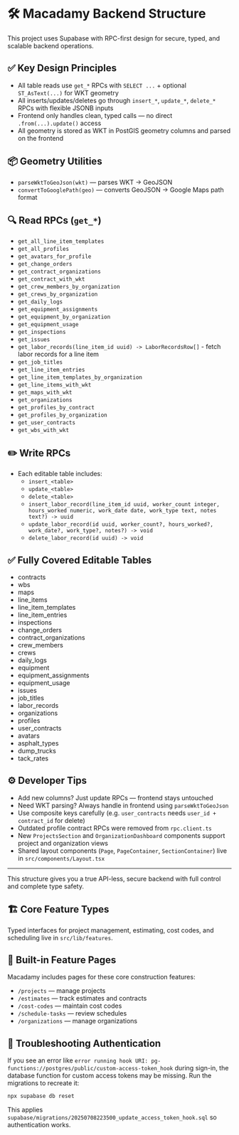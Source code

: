 # 🛠 Macadamy Backend Structure

This project uses Supabase with RPC-first design for secure, typed, and scalable backend operations.


## ✅ Key Design Principles
- All table reads use `get_*` RPCs with `SELECT ...` + optional `ST_AsText(...)` for WKT geometry
- All inserts/updates/deletes go through `insert_*`, `update_*`, `delete_*` RPCs with flexible JSONB inputs
- Frontend only handles clean, typed calls — no direct `.from(...).update()` access
- All geometry is stored as WKT in PostGIS geometry columns and parsed on the frontend

## 📦 Geometry Utilities
- `parseWktToGeoJson(wkt)` — parses WKT → GeoJSON
- `convertToGooglePath(geo)` — converts GeoJSON → Google Maps path format

## 🔍 Read RPCs (`get_*`)
- `get_all_line_item_templates`
- `get_all_profiles`
- `get_avatars_for_profile`
- `get_change_orders`
- `get_contract_organizations`
- `get_contract_with_wkt`
- `get_crew_members_by_organization`
- `get_crews_by_organization`
- `get_daily_logs`
- `get_equipment_assignments`
- `get_equipment_by_organization`
- `get_equipment_usage`
- `get_inspections`
- `get_issues`
- `get_labor_records(line_item_id uuid) -> LaborRecordsRow[]` - fetch labor records for a line item
- `get_job_titles`
- `get_line_item_entries`
- `get_line_item_templates_by_organization`
- `get_line_items_with_wkt`
- `get_maps_with_wkt`
- `get_organizations`
- `get_profiles_by_contract`
- `get_profiles_by_organization`
- `get_user_contracts`
- `get_wbs_with_wkt`

## ✏️ Write RPCs
- Each editable table includes:
  - `insert_<table>`
  - `update_<table>`
  - `delete_<table>`
  - `insert_labor_record(line_item_id uuid, worker_count integer, hours_worked numeric, work_date date, work_type text, notes text?) -> uuid`
  - `update_labor_record(id uuid, worker_count?, hours_worked?, work_date?, work_type?, notes?) -> void`
  - `delete_labor_record(id uuid) -> void`

## ✅ Fully Covered Editable Tables
- contracts
- wbs
- maps
- line_items
- line_item_templates
- line_item_entries
- inspections
- change_orders
- contract_organizations
- crew_members
- crews
- daily_logs
- equipment
- equipment_assignments
- equipment_usage
- issues
- job_titles
- labor_records
- organizations
- profiles
- user_contracts
- avatars
- asphalt_types
- dump_trucks
- tack_rates

## ⚙️ Developer Tips
- Add new columns? Just update RPCs — frontend stays untouched
- Need WKT parsing? Always handle in frontend using `parseWktToGeoJson`
- Use composite keys carefully (e.g. `user_contracts` needs `user_id + contract_id` for delete)
- Outdated profile contract RPCs were removed from `rpc.client.ts`
- New `ProjectsSection` and `OrganizationDashboard` components support project and organization views
- Shared layout components (`Page`, `PageContainer`, `SectionContainer`) live in `src/components/Layout.tsx`

---
This structure gives you a true API-less, secure backend with full control and complete type safety.
## 🏗 Core Feature Types
Typed interfaces for project management, estimating, cost codes, and scheduling live in `src/lib/features`.

## 🚀 Built-in Feature Pages
Macadamy includes pages for these core construction features:
- `/projects` &mdash; manage projects
- `/estimates` &mdash; track estimates and contracts
- `/cost-codes` &mdash; maintain cost codes
- `/schedule-tasks` &mdash; review schedules
- `/organizations` &mdash; manage organizations

## 🐛 Troubleshooting Authentication
If you see an error like `error running hook URI: pg-functions://postgres/public/custom-access-token_hook` during sign-in, the database function for custom access tokens may be missing.
Run the migrations to recreate it:
```bash
npx supabase db reset
```
This applies `supabase/migrations/20250708223500_update_access_token_hook.sql` so authentication works.
